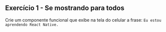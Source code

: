 ## Exercício 1 -  Se mostrando para todos

Crie um componente funcional que exibe na tela do celular a frase: `Eu estou aprendendo React Native.`
